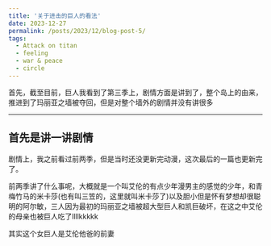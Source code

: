 ```yaml
---
title: '关于进击的巨人的看法'
date: 2023-12-27
permalink: /posts/2023/12/blog-post-5/
tags:
  - Attack on titan
  - feeling
  - war & peace
  - circle 
---
```


首先，截至目前，巨人我看到了第三季上，剧情方面是讲到了，整个岛上的由来，推进到了玛丽亚之墙被夺回，但是对整个墙外的剧情并没有讲很多

***

## 首先是讲一讲剧情

剧情上，我之前看过前两季，但是当时还没更新完动漫，这次最后的一篇也更新完了。

前两季讲了什么事呢，大概就是一个叫艾伦的有点少年漫男主的感觉的少年，和青梅竹马的米卡莎(也有叫三笠的，这里就叫米卡莎了)以及胆小但是怀有梦想却很聪明的阿尔敏，三人因为最初的玛丽亚之墙被超大型巨人和凯巨破坏，在这之中艾伦的母亲也被巨人吃了llllkkkkk
<p><span class="heimu" title="乌拉乌拉">其实这个女巨人是艾伦他爸的前妻</span></p>
<!-- <span class="heimu">这个女巨人其实是他父亲的前妻</span> -->
<!-- <span style="background-color:black;">这个女巨人其实是他父亲的前妻</span> -->

